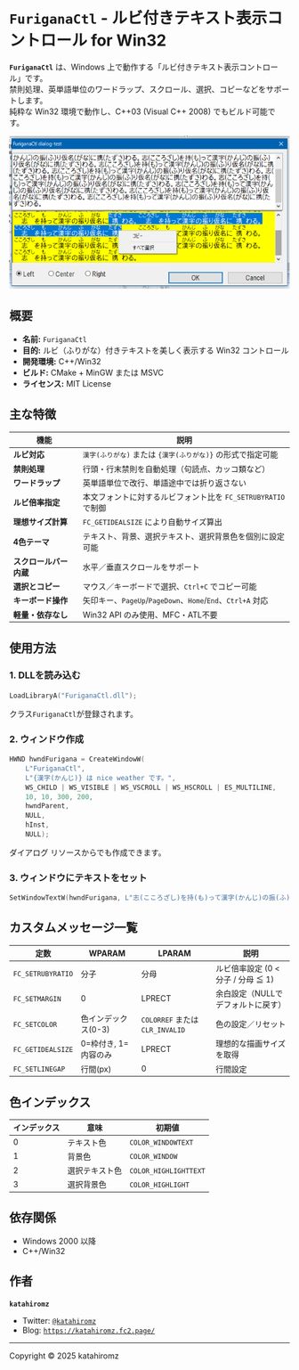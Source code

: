 ﻿# `FuriganaCtl` - ルビ付きテキスト表示コントロール for Win32

**`FuriganaCtl`** は、Windows 上で動作する「ルビ付きテキスト表示コントロール」です。  
禁則処理、英単語単位のワードラップ、スクロール、選択、コピーなどをサポートします。  
純粋な Win32 環境で動作し、C++03 (Visual C++ 2008) でもビルド可能です。

![スクリーンショット](img/screenshot.png "スクリーンショット")

## 概要

- **名前:** `FuriganaCtl`
- **目的:** ルビ（ふりがな）付きテキストを美しく表示する Win32 コントロール
- **開発環境:** C++/Win32
- **ビルド:** CMake + MinGW または MSVC
- **ライセンス:** MIT License

## 主な特徴

| 機能                   | 説明                                                          |
|------------------------|---------------------------------------------------------------|
| **ルビ対応**           | `漢字(ふりがな)` または `{漢字(ふりがな)}` の形式で指定可能   |
| **禁則処理**           | 行頭・行末禁則を自動処理（句読点、カッコ類など）              |
| **ワードラップ**       | 英単語単位で改行、単語途中では折り返さない                    |
| **ルビ倍率指定**       | 本文フォントに対するルビフォント比を `FC_SETRUBYRATIO` で制御 |
| **理想サイズ計算**     | `FC_GETIDEALSIZE` により自動サイズ算出                        |
| **4色テーマ**          | テキスト、背景、選択テキスト、選択背景色を個別に設定可能      |
| **スクロールバー内蔵** | 水平／垂直スクロールをサポート                                |
| **選択とコピー**       | マウス／キーボードで選択、`Ctrl+C` でコピー可能               |
| **キーボード操作**     | 矢印キー、`PageUp`/`PageDown`、`Home`/`End`、`Ctrl+A` 対応    |
| **軽量・依存なし**     | Win32 API のみ使用、MFC・ATL不要                              |

## 使用方法

### 1. DLLを読み込む

```cpp
LoadLibraryA("FuriganaCtl.dll");
```

クラス`FuriganaCtl`が登録されます。

### 2. ウィンドウ作成

```cpp
HWND hwndFurigana = CreateWindowW(
    L"FuriganaCtl",
    L"{漢字(かんじ)} は nice weather です。",
    WS_CHILD | WS_VISIBLE | WS_VSCROLL | WS_HSCROLL | ES_MULTILINE,
    10, 10, 300, 200,
    hwndParent,
    NULL,
    hInst,
    NULL);
```

ダイアログ リソースからでも作成できます。

### 3. ウィンドウにテキストをセット

```cpp
SetWindowTextW(hwndFurigana, L"志(こころざし)を持(も)って漢字(かんじ)の振(ふ)り仮名(がな)に携(たずさ)わる。");
```

## カスタムメッセージ一覧

| 定数              | WPARAM               | LPARAM                          | 説明                                                        |
| ----------------- | -------------------- | ------------------------------- | ----------------------------------------------------------- |
| `FC_SETRUBYRATIO` | 分子                 | 分母                            | ルビ倍率設定 (0 < 分子 / 分母 ≦ 1)                         |
| `FC_SETMARGIN`    | 0                    | LPRECT                          | 余白設定（NULLでデフォルトに戻す）                          |
| `FC_SETCOLOR`     | 色インデックス(0-3)  | `COLORREF` または `CLR_INVALID` | 色の設定／リセット                                          |
| `FC_GETIDEALSIZE` | 0=枠付き, 1=内容のみ | LPRECT                          | 理想的な描画サイズを取得                                    |
| `FC_SETLINEGAP`   | 行間(px)             | 0                               | 行間設定                                                    |

## 色インデックス

| インデックス | 意味           | 初期値                |
| ------------ | -------------- | --------------------- |
| 0            | テキスト色     | `COLOR_WINDOWTEXT`    |
| 1            | 背景色         | `COLOR_WINDOW`        |
| 2            | 選択テキスト色 | `COLOR_HIGHLIGHTTEXT` |
| 3            | 選択背景色     | `COLOR_HIGHLIGHT`     |

## 依存関係

* Windows 2000 以降
* C++/Win32

## 作者

**`katahiromz`**

* Twitter: [`@katahiromz`](https://twitter.com/katahiromz)
* Blog: [`https://katahiromz.fc2.page/`](https://katahiromz.fc2.page/)

---
Copyright &copy; 2025 katahiromz
